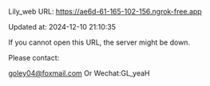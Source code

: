 Lily_web URL: https://ae6d-61-165-102-156.ngrok-free.app

Updated at: 2024-12-10 21:10:35

If you cannot open this URL, the server might be down.

Please contact: 

goley04@foxmail.com Or Wechat:GL_yeaH